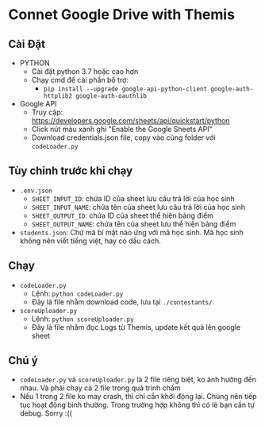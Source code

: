 # Connet Google Drive with Themis

## Cài Đặt

+ PYTHON
  + Cài đặt python 3.7 hoặc cao hơn
  + Chạy cmd để cài phần bổ trợ:
    + ```pip install --upgrade google-api-python-client google-auth-httplib2 google-auth-oauthlib```
+ Google API
  + Truy cập: https://developers.google.com/sheets/api/quickstart/python
  + Click nút màu xanh ghi "Enable the Google Sheets API"
  + Download credentials.json file, copy vào cùng folder với ```codeLoader.py```

## Tùy chỉnh trước khi chạy

+ ```.env.json```
  + ```SHEET_INPUT_ID```: chứa ID của sheet lưu câu trả lời của học sinh
  + ```SHEET_INPUT_NAME```: chứa tên của sheet lưu câu trả lời của học sinh
  + ```SHEET_OUTPUT_ID```: chứa ID của sheet thể hiện bảng điểm
  + ```SHEET_OUTPUT_NAME```: chứa tên của sheet lưu thể hiện bảng điểm
+ ```students.json```: Chứ mã bí mật nào ứng với mã học sinh. Mã học sinh không nên viết tiếng việt, hay có dấu cách.

## Chạy

+ ```codeLoader.py```
  + Lệnh: ```python codeLoader.py```
  + Đây là file nhằm download code, lưu tại ```./contestants/```
+ ```scoreUploader.py```
  + Lệnh: ```python scoreUploader.py```
  + Đây là file nhằm đọc Logs từ Themis, update kết quả lên google sheet

## Chú ý

+ ```codeLoader.py``` và ```scoreUploader.py``` là 2 file riêng biệt, ko ảnh hưởng đến nhau. Và phải chạy cả 2 file trong quá trình chấm
+ Nếu 1 trong 2 file ko may crash, thì chỉ cần khởi động lại. Chúng nên tiếp tục hoạt động bình thường. Trong trường hợp không thì có lẽ bạn cần tự debug. Sorry :((